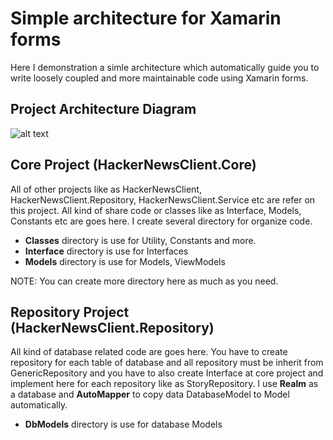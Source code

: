 # Simple architecture for Xamarin forms
Here I demonstration a simle architecture which automatically guide you to write loosely coupled and more maintainable code using Xamarin forms.

## Project Architecture Diagram
![alt text](https://github.com/shuvo009/xamarin-forms-HackerNewsClient/blob/master/ProjectDiagram.PNG "Logo Title Text 1")


## Core Project (HackerNewsClient.Core)
All of other projects like as HackerNewsClient, HackerNewsClient.Repository, HackerNewsClient.Service etc are refer on this project. All kind of share code or classes like as Interface, Models, Constants etc are goes here. I create several directory for organize code.
* **Classes** directory is use for Utility, Constants and more.
* **Interface** directory is use for Interfaces
* **Models** directory is use for Models, ViewModels

NOTE: You can create more directory here as much as you need.

## Repository Project (HackerNewsClient.Repository)
All kind of database related code are goes here. You have to create repository for each table of database and all repository must be inherit from GenericRepository and you have to also create Interface at core project and implement here for each repository like as StoryRepository. I use **Realm** as a database and **AutoMapper** to copy data DatabaseModel to Model automatically.

* **DbModels** directory is use for database Models

